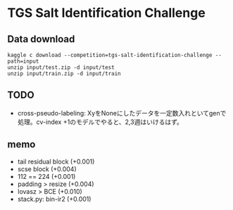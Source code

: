 # TGS Salt Identification Challenge

## Data download

    kaggle c download --competition=tgs-salt-identification-challenge --path=input
    unzip input/test.zip -d input/test
    unzip input/train.zip -d input/train

## TODO

- cross-pseudo-labeling: XyをNoneにしたデータを一定数入れといてgenで処理。cv-index +1のモデルでやると、2,3週はいけるはず。


## memo

- tail residual block (+0.001)
- scse block (+0.004)
- 112 == 224 (+0.001)
- padding > resize (+0.004)
- lovasz > BCE (+0.010)
- stack.py: bin-ir2 (+0.001)

